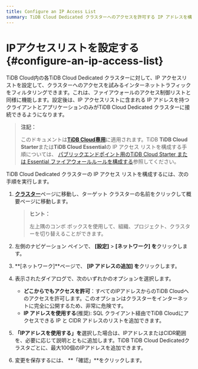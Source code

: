 ```yaml
---
title: Configure an IP Access List
summary: TiDB Cloud Dedicated クラスターへのアクセスを許可する IP アドレスを構成する方法を学習します。
---
```


# IPアクセスリストを設定する {#configure-an-ip-access-list}

TiDB Cloud内の各TiDB Cloud Dedicated クラスターに対して、IP アクセスリストを設定して、クラスターへのアクセスを試みるインターネットトラフィックをフィルタリングできます。これは、ファイアウォールのアクセス制御リストと同様に機能します。設定後は、IP アクセスリストに含まれる IP アドレスを持つクライアントとアプリケーションのみがTiDB Cloud Dedicated クラスターに接続できるようになります。

> **注記：**
>
> このドキュメントは[**TiDB Cloud専用**](/tidb-cloud/select-cluster-tier.md#tidb-cloud-dedicated)に適用されます。TiDB **TiDB Cloud Starter**または**TiDB Cloud Essential**の IP アクセス リストを構成する手順については、 [パブリックエンドポイント用のTiDB Cloud Starter または Essential ファイアウォールルールを構成する](/tidb-cloud/configure-serverless-firewall-rules-for-public-endpoints.md)参照してください。

TiDB Cloud Dedicated クラスターの IP アクセス リストを構成するには、次の手順を実行します。

1.  [**クラスター**](https://tidbcloud.com/project/clusters)ページに移動し、ターゲット クラスターの名前をクリックして概要ページに移動します。

    > **ヒント：**
    >
    > 左上隅のコンボ ボックスを使用して、組織、プロジェクト、クラスターを切り替えることができます。

2.  左側のナビゲーション ペインで、 **[設定]** &gt; **[ネットワーク] を**クリックします。

3.  **[ネットワーク]**ページで、 **[IP アドレスの追加] を**クリックします。

4.  表示されたダイアログで、次のいずれかのオプションを選択します。

    -   **どこからでもアクセスを許可**：すべてのIPアドレスからのTiDB Cloudへのアクセスを許可します。このオプションはクラスターをインターネットに完全に公開するため、非常に危険です。
    -   **IP アドレスを使用する**(推奨): SQL クライアント経由でTiDB Cloudにアクセスできる IP と CIDR アドレスのリストを追加できます。

5.  **「IPアドレスを使用する」を**選択した場合は、IPアドレスまたはCIDR範囲を、必要に応じて説明とともに追加します。TiDB TiDB Cloud Dedicatedクラスタごとに、最大100個のIPアドレスを追加できます。

6.  変更を保存するには、 **「確認」**をクリックします。
